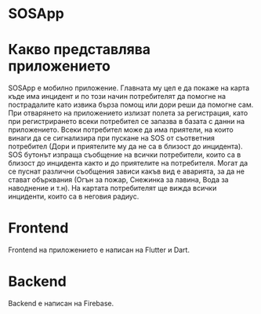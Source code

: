 # SOSApp

# Какво представлява приложението
SOSApp е мобилно приложение. Главната му цел е да покаже на карта къде има инцидент и по този начин потребителят да помогне на пострадалите като извика бърза помощ или дори реши да помогне сам. При отварянето на приложението излизат полета за регистрация, като при регистрирането всеки потребител се запазва в базата с данни на приложението. Всеки потребител може да има приятели, на които винаги да се сигнализира при пускане на SOS от съответния потребител (Дори и приятелите му да не са в близост до инцидента). SOS бутонът изпраща съобщение на всички потребители, които са в близост до инцидента както и до приятелите на потребителя. Могат да се пуснат различни съобщения зависи какъв вид е аварията, за да не стават обърквания (Огън за пожар, Снежинка за лавина, Вода за наводнение и т.н). На картата потребителят ще вижда всички инциденти, които са в неговия радиус. 

# Frontend

Frontend на приложението е написан на Flutter и Dart. 

# Backend

Backend е написан на Firebase.

